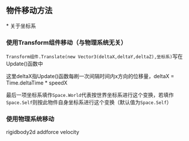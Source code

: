 ## 物件移动方法 

\* 关于坐标系 

### 使用Transform组件移动（与物理系统无关） 

`Transform组件.Translate(new Vector3(deltaX,deltaY,deltaZ),坐标系)`写在Update()函数中 

这里deltaX指Update()函数每刷一次间隔时间内x方向的位移量，deltaX = Time.deltaTime * speedX 

最后一项坐标系填作`Space.World`代表按世界坐标系进行这个变换，若填作`Space.Self`则按此物件自身坐标系进行这个变换（默认值为`Space.Self`） 

### 使用物理系统移动 

rigidbody2d addforce velocity 

```C#

```
